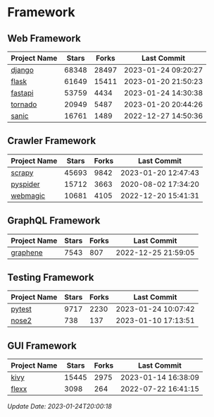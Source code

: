 # Framework

## Web Framework
| Project Name | Stars | Forks | Last Commit |
| ------------ | ----- | ----- | ----------- |
| [django](https://github.com/django/django) | 68348 | 28497 | 2023-01-24 09:20:27 |
| [flask](https://github.com/pallets/flask) | 61649 | 15411 | 2023-01-20 21:50:23 |
| [fastapi](https://github.com/tiangolo/fastapi) | 53759 | 4434 | 2023-01-24 14:30:38 |
| [tornado](https://github.com/tornadoweb/tornado) | 20949 | 5487 | 2023-01-20 20:44:26 |
| [sanic](https://github.com/sanic-org/sanic) | 16761 | 1489 | 2022-12-27 14:50:36 |

## Crawler Framework
| Project Name | Stars | Forks | Last Commit |
| ------------ | ----- | ----- | ----------- |
| [scrapy](https://github.com/scrapy/scrapy) | 45693 | 9842 | 2023-01-20 12:47:43 |
| [pyspider](https://github.com/binux/pyspider) | 15712 | 3663 | 2020-08-02 17:34:20 |
| [webmagic](https://github.com/code4craft/webmagic) | 10681 | 4105 | 2022-12-20 15:41:31 |

## GraphQL Framework
| Project Name | Stars | Forks | Last Commit |
| ------------ | ----- | ----- | ----------- |
| [graphene](https://github.com/graphql-python/graphene) | 7543 | 807 | 2022-12-25 21:59:05 |

## Testing Framework
| Project Name | Stars | Forks | Last Commit |
| ------------ | ----- | ----- | ----------- |
| [pytest](https://github.com/pytest-dev/pytest) | 9717 | 2230 | 2023-01-24 10:07:42 |
| [nose2](https://github.com/nose-devs/nose2) | 738 | 137 | 2023-01-10 17:13:51 |

## GUI Framework
| Project Name | Stars | Forks | Last Commit |
| ------------ | ----- | ----- | ----------- |
| [kivy](https://github.com/kivy/kivy) | 15445 | 2975 | 2023-01-14 16:38:09 |
| [flexx](https://github.com/flexxui/flexx) | 3098 | 264 | 2022-07-22 16:41:15 |

*Update Date: 2023-01-24T20:00:18*